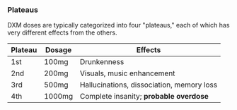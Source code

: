 ### Plateaus
DXM doses are typically categorized into four "plateaus," each of which has very different effects from the others.

| Plateau | Dosage  | Effects                                                            |
| -------- | --------- | ------------------------------------------------ |
| 1st        | 100mg   | Drunkenness                                                  |
| 2nd       | 200mg   | Visuals, music enhancement                         |
| 3rd        | 500mg   | Hallucinations, dissociation, memory loss    |
| 4th        | 1000mg | Complete insanity; **probable overdose** |